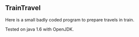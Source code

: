 TrainTravel
-----------

Here is a small badly coded program to prepare travels in train. 

Tested on java 1.6 with OpenJDK.
